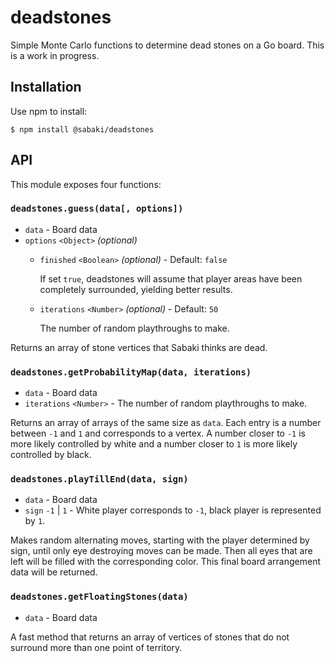 # deadstones

Simple Monte Carlo functions to determine dead stones on a Go board. This is a work in progress.

## Installation

Use npm to install:

~~~
$ npm install @sabaki/deadstones
~~~

## API

This module exposes four functions:

### `deadstones.guess(data[, options])`

- `data` - Board data
- `options` `<Object>` *(optional)*
    - `finished` `<Boolean>` *(optional)* - Default: `false`

      If set `true`, deadstones will assume that player areas have been completely surrounded, yielding better results.
    - `iterations` `<Number>` *(optional)* - Default: `50`

      The number of random playthroughs to make.

Returns an array of stone vertices that Sabaki thinks are dead.

### `deadstones.getProbabilityMap(data, iterations)`

- `data` - Board data
- `iterations` `<Number>` - The number of random playthroughs to make.

Returns an array of arrays of the same size as `data`. Each entry is a number between `-1` and `1` and corresponds to a vertex. A number closer to `-1` is more likely controlled by white and a number closer to `1` is more likely controlled by black.

### `deadstones.playTillEnd(data, sign)`

- `data` - Board data
- `sign` `-1` | `1` - White player corresponds to `-1`, black player is represented by `1`.

Makes random alternating moves, starting with the player determined by sign, until only eye destroying moves can be made. Then all eyes that are left will be filled with the corresponding color. This final board arrangement data will be returned.

### `deadstones.getFloatingStones(data)`

- `data` - Board data

A fast method that returns an array of vertices of stones that do not surround more than one point of territory.
